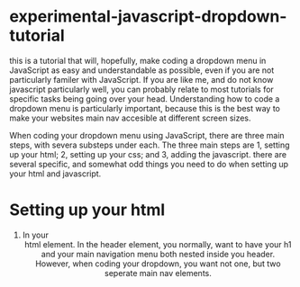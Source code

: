 # experimental-javascript-dropdown-tutorial

this is a tutorial that will, hopefully, make coding a dropdown menu in JavaScript as easy and understandable as possible, even if you are not particularly familer with JavaScript. If you are like me, and do not know javascript particularly well, you can probably relate to most tutorials for specific tasks being going over your head. Understanding how to code a dropdown menu is particularly important, because this is the best way to make your websites main nav accesible at different screen sizes.

When coding your dropdown menu using JavaScript, there are three main steps, with severa substeps under each. The three main steps are 1, setting up your html; 2, setting up your css; and 3, adding the javascript. there are several specific, and somewhat odd things you need to do when setting up your html and javascript.

# Setting up your html


1. In your <header> html element. In the header element, you normally, want to have your h1 and your main navigation menu both nested inside you header. However, when coding your dropdown, you want not one, but two seperate main nav elements.
